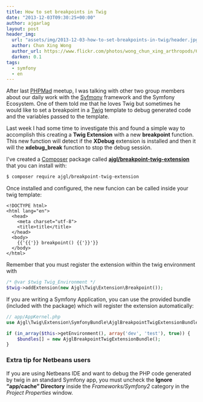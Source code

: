 ```yaml
---
title: How to set breakpoints in Twig
date: "2013-12-03T09:30:25+00:00"
author: ajgarlag
layout: post
header_img:
  url: "assets/img/2013-12-03-how-to-set-breakpoints-in-twig/header.jpg"
  author: Chun Xing Wong
  author_url: https://www.flickr.com/photos/wong_chun_xing_arthropods/6054857461
  darken: 0.1
tags:
  - symfony
  - en
---
```

After last [PHPMad](http://phpmad.org "PHP Madrid User Group") meetup, I was talking with other two group members about our daily work with the [Syfmony](http://www.symfony.com) framework and the Symfony Ecosystem. One of them told me that he loves Twig but sometimes he would like to set a breakpoint in a [Twig](http://twig.sensiolabs.org) template to debug generated code and the variables passed to the template.

Last week I had some time to investigate this and found a simple way to accomplish this creating a **Twig Extension** with a new **breakpoint** function. This new function will detect if the **XDebug** extension is installed and then it will the **xdebug_break** function to stop the debug sessión.

I've created a [Composer](https://getcomposer.org) package called [**ajgl/breakpoint-twig-extension**](https://packagist.org/packages/ajgl/breakpoint-twig-extension) that you can install with:
```bash
$ composer require ajgl/breakpoint-twig-extension
```

Once installed and configured, the new funcion can be called inside your twig template:
```twig
<!DOCTYPE html>
<html lang="en">
  <head>
    <meta charset="utf-8">
    <title>title</title>
  </head>
  <body>
    {{'{{'}} breakpoint() {{'}}'}}
  </body>
</html>
```

Remember that you must register the extension within the twig environment with
```php
/* @var $twig Twig_Environment */
$twig->addExtension(new Ajgl\Twig\Extension\Breakpoint());
```

If you are writing a Symfony Application, you can use the provided bundle (included with the package) which will register the extension automatically:
```php
// app/AppKernel.php
use Ajgl\Twig\Extension\SymfonyBundle\AjglBreakpointTwigExtensionBundle();

if (in_array($this->getEnvironment(), array('dev', 'test'), true)) {
    $bundles[] = new AjglBreakpointTwigExtensionBundle();
}
```

### Extra tip for Netbeans users

If you are using Netbeans IDE and want to debug the PHP code generated by twig in an standard Symfony app, you must uncheck the **Ignore &#8220;app/cache&#8221; Directory** inside the _Frameworks/Symfony2_ category in the _Project Properties_ window.
